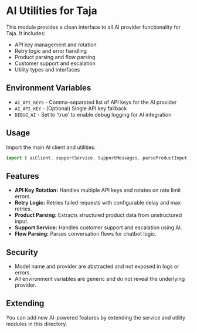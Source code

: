 # AI Utilities for Taja

This module provides a clean interface to all AI provider functionality for Taja. It includes:

- API key management and rotation
- Retry logic and error handling
- Product parsing and flow parsing
- Customer support and escalation
- Utility types and interfaces

## Environment Variables

- `AI_API_KEYS` - Comma-separated list of API keys for the AI provider
- `AI_API_KEY` - (Optional) Single API key fallback
- `DEBUG_AI` - Set to 'true' to enable debug logging for AI integration

## Usage

Import the main AI client and utilities:

```ts
import { aiClient, supportService, SupportMessages, parseProductInput } from './utils/ai';
```

## Features

- **API Key Rotation:** Handles multiple API keys and rotates on rate limit errors.
- **Retry Logic:** Retries failed requests with configurable delay and max retries.
- **Product Parsing:** Extracts structured product data from unstructured input.
- **Support Service:** Handles customer support and escalation using AI.
- **Flow Parsing:** Parses conversation flows for chatbot logic.

## Security

- Model name and provider are abstracted and not exposed in logs or errors.
- All environment variables are generic and do not reveal the underlying provider.

## Extending

You can add new AI-powered features by extending the service and utility modules in this directory. 